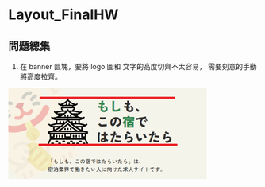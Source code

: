 # Layout_FinalHW
## 問題總集
1. 在 banner 區塊，要將 logo 圖和 文字的高度切齊不太容易，
需要刻意的手動將高度拉齊。
<img src="assets/images/README/banner.png" width="400"/>